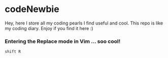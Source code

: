 # codeNewbie
Hey, here I store all my coding pearls I find useful and cool. This repo is like my coding diary. Enjoy if you find it here :)

### Entering the Replace mode in Vim ... soo cool!

```command line
shift R
```

